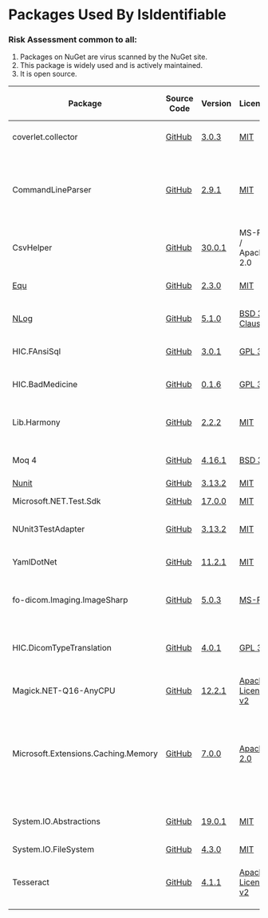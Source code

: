 # Packages Used By IsIdentifiable

### Risk Assessment common to all:
1. Packages on NuGet are virus scanned by the NuGet site.
2. This package is widely used and is actively maintained.
3. It is open source.

| Package | Source Code | Version | License | Purpose | Additional Risk Assessment |
| ------- | ------------| --------| ------- | ------- | -------------------------- |
| coverlet.collector | [GitHub](https://github.com/coverlet-coverage/coverlet) | [3.0.3](https://www.nuget.org/packages/coverlet.collector/3.0.3) | [MIT](https://opensource.org/licenses/MIT) | Collects code coverage information | |
| CommandLineParser | [GitHub](https://github.com/commandlineparser/commandline) | [2.9.1](https://www.nuget.org/packages/CommandLineParser/2.9.1) | [MIT](https://opensource.org/licenses/MIT) | Allows command line arguments for main client application and CLI executables |
| CsvHelper | [GitHub](https://github.com/JoshClose/CsvHelper) | [30.0.1](https://www.nuget.org/packages/CsvHelper/30.0.1) | MS-PL / Apache 2.0 | Enables reading/writing CSV files |
| [Equ](https://github.com/thedmi/Equ) | [GitHub](https://github.com/thedmi/Equ) | [2.3.0](https://www.nuget.org/packages/Equ/2.3.0) | [MIT](https://opensource.org/licenses/MIT) | Simplifies object comparators |
| [NLog](https://nlog-project.org/) | [GitHub](https://github.com/NLog/NLog) | [5.1.0](https://www.nuget.org/packages/NLog/5.1.0) | [BSD 3-Clause](https://github.com/NLog/NLog/blob/dev/LICENSE.txt) | Flexible user configurable logging | |
| HIC.FAnsiSql |[GitHub](https://github.com/HicServices/FAnsiSql) | [3.0.1](https://www.nuget.org/packages/HIC.FansiSql/3.0.1) | [GPL 3.0](https://www.gnu.org/licenses/gpl-3.0.html) | DBMS abstraction layer |
| HIC.BadMedicine | [GitHub](https://github.com/HicServices/BadMedicine) | [0.1.6](https://www.nuget.org/packages/HIC.BadMedicine/0.1.6) | [GPL 3.0](https://www.gnu.org/licenses/gpl-3.0.html) | Generate Test Datasets for tests/exericses |
| Lib.Harmony | [GitHub]() | [2.2.2](https://www.nuget.org/packages/Lib.Harmony/2.2.2) | [MIT](https://opensource.org/licenses/MIT)  | .Net patcher tool for Tesseract bugs | |
| Moq 4 | [GitHub](https://github.com/moq/moq4) | [4.16.1](https://www.nuget.org/packages/Moq/4.16.1) |[BSD 3](https://github.com/moq/moq4/blob/master/License.txt)  | Mock objects during unit testing |
| [Nunit](https://nunit.org/) |[GitHub](https://github.com/nunit/nunit) | [3.13.2](https://www.nuget.org/packages/NUnit/3.13.2) | [MIT](https://opensource.org/licenses/MIT) | Unit testing |
| Microsoft.NET.Test.Sdk | [GitHub](https://github.com/microsoft/vstest/) | [17.0.0](https://www.nuget.org/packages/Microsoft.NET.Test.Sdk/17.0.0) | [MIT](https://opensource.org/licenses/MIT) | Required for running tests| |
| NUnit3TestAdapter | [GitHub](https://github.com/nunit/nunit3-vs-adapter)| [3.13.2](https://www.nuget.org/packages/NUnit3TestAdapter/3.13.2) | [MIT](https://opensource.org/licenses/MIT) | Run unit tests from within Visual Studio |
| YamlDotNet | [GitHub](https://github.com/aaubry/YamlDotNet)  | [11.2.1](https://www.nuget.org/packages/YamlDotNet/11.2.1) | [MIT](https://opensource.org/licenses/MIT) |Loading configuration files|
| fo-dicom.Imaging.ImageSharp | [GitHub](https://github.com/fo-dicom/fo-dicom) | [5.0.3](https://www.nuget.org/packages/fo-dicom.Imaging.ImageSharp/5.0.3) | [MS-PL](https://opensource.org/licenses/MS-PL)| Support library for reading DICOM pixel data |
| HIC.DicomTypeTranslation | [GitHub](https://github.com/HicServices/DicomTypeTranslation) | [4.0.1](https://www.nuget.org/packages/HIC.DicomTypeTranslation/4.0.1)  |[GPL 3.0](https://www.gnu.org/licenses/gpl-3.0.html) | Translate dicom types into C# / database types |
| Magick.NET-Q16-AnyCPU | [GitHub](https://github.com/dlemstra/Magick.NET) | [12.2.1](https://www.nuget.org/packages/Magick.NET-Q16-AnyCPU/12.2.1) | [Apache License v2](https://github.com/dlemstra/Magick.NET/blob/master/License.txt) | The .NET library for [ImageMagick](https://imagemagick.org/index.php) |
| Microsoft.Extensions.Caching.Memory | [GitHub](https://github.com/dotnet/extensions) | [7.0.0 ](https://www.nuget.org/packages/Microsoft.Extensions.Caching.Memory/7.0.0) | [Apache 2.0](https://www.nuget.org/packages/Microsoft.Extensions.Caching.Memory/3.1.7/License) | Caching the results of evaluations already run to prevent constantly revalidating the same value(s) |
| System.IO.Abstractions | [GitHub](https://github.com/System-IO-Abstractions/System.IO.Abstractions) | [19.0.1](https://www.nuget.org/packages/System.IO.Abstractions/19.0.1) | [MIT](https://opensource.org/licenses/MIT) | Makes file system injectable in tests |
| System.IO.FileSystem | [GitHub](https://github.com/dotnet/corefx) | [4.3.0](https://www.nuget.org/packages/System.IO.FileSystem/4.3.0) |[MIT](https://opensource.org/licenses/MIT)  | File I/O |
| Tesseract | [GitHub](https://github.com/charlesw/tesseract/) | [4.1.1](https://www.nuget.org/packages/Tesseract/4.1.1) | [Apache License v2](https://github.com/charlesw/tesseract/blob/master/LICENSE.txt)  | Optical Character Recognition in Dicom Pixel data|


